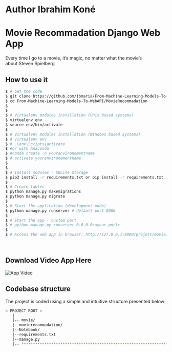 # Author Ibrahim Koné 
# Movie Recommadation  Django Web App



Every time I go to a movie, it’s magic, no matter what the movie’s about.Steven Spielberg
<br />

## How to use it

```bash
$ # Get the code
$ git clone https://github.com/Ibmaria/From-Machine-Learning-Models-To-WebAPI.git
$ cd From-Machine-Learning-Models-To-WebAPI/MovieRecommadation
$ 
$
$ # Virtualenv modules installation (Unix based systems)
$ virtualenv env
$ source env/bin/activate
$
$ # Virtualenv modules installation (Windows based systems)
$ # virtualenv env
$ # .\env\Scripts\activate
$ #or with Anaconda
$ #conda create -n yourenvironementname
$ # activate yourenvironementname
$
$
$ # Install modules - SQLite Storage
$ pip3 install -r requirements.txt or pip install -r requirements.txt
$
$ # Create tables
$ python manage.py makemigrations
$ python manage.py migrate
$
$ # Start the application (development mode)
$ python manage.py runserver # default port 8000
$
$ # Start the app - custom port
$ # python manage.py runserver 0.0.0.0:<your_port>
$
$ # Access the web app in browser: http://127.0.0.1:8000/projets/movie/
```





<br />


## Download Video App Here
![App Video](https://github.com/Ibmaria/From-Machine-Learning-Models-To-WebAPI/blob/master/Movierecommadation/videoapp.gif)


## Codebase structure

The project is coded using a simple and intuitive structure presented below:

```bash
< PROJECT ROOT >
   |
   |-- movie/                              
   |--movierecommadation/
   |--Notebook/                                    
   |--requirements.txt
   |--manage.py
   |-- ************************************************************************
```

<br />





